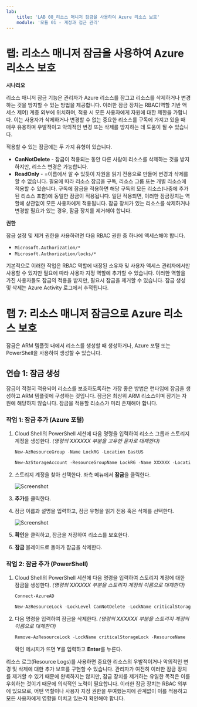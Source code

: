 ```yaml
---
lab:
    title: 'LAB 08_리소스 매니저 잠금을 사용하여 Azure 리소스 보호'
    module: '모듈 01 - 계정과 접근 관리'
---
```


# 랩: 리소스 매니저 잠금을 사용하여 Azure 리소스 보호

**시나리오**

리소스 매니저 잠금 기능은 관리자가 Azure 리소스를 잠그고 리소스를 삭제하거나 변경하는 것을 방지할 수 있는 방법을 제공합니다. 이러한 잠금 장치는 RBAC(역할 기반 액세스 제어) 계층 외부에 위치하며, 적용 시 모든 사용자에게 자원에 대한 제한을 가합니다. 이는 사용자가 삭제하거나 변경할 수 없는 중요한 리소스를 구독에 가지고 있을 때 매우 유용하며 우발적이고 악의적인 변경 또는 삭제를 방지하는 데 도움이 될 수 있습니다.

적용할 수 있는 잠금에는 두 가지 유형이 있습니다.

 - **CanNotDelete** - 잠금이 적용되는 동안 다른 사람이 리소스를 삭제하는 것을 방지하지만, 리소스 변경은 가능합니다. 
 - **ReadOnly** - =이름에서 알 수 있듯이 자원을 읽기 전용으로 만들어 변경과 삭제를 할 수 없습니다. 필요에 따라 리소스 잠금을 구독, 리소스 그룹 또는 개별 리소스에 적용할 수 있습니다. 구독에 잠금을 적용하면 해당 구독의 모든 리소스(나중에 추가된 리소스 포함)에 동일한 잠금이 적용됩니다. 일단 적용되면, 이러한 잠금장치는 역할에 상관없이 모든 사용자에게 적용됩니다. 잠금 장치가 있는 리소스를 삭제하거나 변경할 필요가 있는 경우, 잠금 장치를 제거해야 합니다.

**권한**

잠금 설정 및 제거 권한을 사용하려면 다음 RBAC 권한 중 하나에 액세스해야 합니다.

- `Microsoft.Authorization/*`
- `Microsoft.Authorization/locks/*`

기본적으로 이러한 작업은 RBAC 역할에 내장된 소유자 및 사용자 액세스 관리자에서만 사용할 수 있지만 필요에 따라 사용자 지정 역할에 추가할 수 있습니다. 이러한 역할을 가진 사용자들도 잠금의 적용을 받지만, 필요시 잠금을 제거할 수 있습니다. 잠금 생성 및 삭제는 Azure Activity 로그에서 추적됩니다.


# 랩 7: 리소스 매니저 잠금으로 Azure 리소스 보호

잠금은 ARM 템플릿 내에서 리소스를 생성할 때 생성하거나, Azure 포털 또는 PowerShell을 사용하여 생성할 수 있습니다.


## 연습 1: 잠금 생성

잠금이 적절히 적용되어 리소스를 보호하도록하는 가장 좋은 방법은 런타임에 잠금을 생성하고 ARM 템플릿에 구성하는 것입니다. 잠금은 최상위 ARM 리소스이며 잠기는 자원에 해당하지 않습니다. 잠금을 적용할 리소스가 미리 존재해야 합니다. 


### 작업 1: 잠금 추가 (Azure 포털)

1.  Cloud Shell의 PowerShell 세션에 다음 명령을 입력하여 리소스 그룹과 스토리지 계정을 생성한다.  _(명령의 XXXXXX 부분을 고유한 문자로 대체한다)_

     ```powershell
     New-AzResourceGroup -Name LockRG -Location EastUS
     ```
    
     ```powershell
     New-AzStorageAccount -ResourceGroupName LockRG -Name XXXXXX -Location  EastUS -SkuName Standard_LRS -Kind StorageV2 
     ```

1.  스토리지 계정을 찾아 선택한다. 좌측 메뉴에서 **잠금**을 클릭한다.

     ![Screenshot](../Media/Module-1/1adf9f0b-8325-40ce-a763-94008b9c63ae.png)

1.  **추가**를 클릭한다.

1.  잠금 이름과 설명을 입력하고, 잠금 유형을 읽기 전용 혹은 삭제를 선택한다.

     ![Screenshot](../Media/Module-1/511e54e3-c876-454e-9a3d-e2896fcc990d.png)

1.  **확인**을 클릭하고, 잠금을 저장하여 리소스를 보호한다. 

1.  **잠금** 블레이드로 돌아가 잠금을 삭제한다.


### 작업 2: 잠금 추가 (PowerShell)

1.  Cloud Shell의 PowerShell 세션에 다음 명령을 입력하여 스토리지 계정에 대한 잠금을 생성한다. _(명령의 XXXXXX 부분을 스토리지 계정의 이름으로 대체한다)_

     ```powershell
     Connect-AzureAD
     ```

     ```powershell
     New-AzResourceLock -LockLevel CanNotDelete -LockName criticalStorageLock -ResourceName XXXXXX -ResourceType Microsoft.Storage/storageAccounts -ResourceGroupName LockRG
     ```

1.  다음 명령을 입력하여 잠금을 삭제한다. _(명령의 XXXXXX 부분을 스토리지 계정의 이름으로 대체한다)_

     ```powershell
     Remove-AzResourceLock -LockName criticalStorageLock -ResourceName  XXXXX -ResourceGroupName LockRG -ResourceType Microsoft.Storage/storageAccounts
     ```
     확인 메시지가 뜨면 **Y**를 입력하고 **Enter**를 누른다.

리소스 로그(Resource Logs)를 사용하면 중요한 리소스의 우발적이거나 악의적인 변경 및 삭제에 대한 추가 보호를 구현할 수 있습니다. 관리자가 여전히 이러한 잠금 장치를 제거할 수 있기 때문에 완벽하지는 않지만, 잠금 장치를 제거하는 유일한 목적은 이를 우회하는 것이기 때문에 의식적인 노력이 필요합니다. 이러한 잠금 장치는 RBAC 외부에 있으므로, 어떤 역할이나 사용자 지정 권한을 부여했는지에 관계없이 이를 적용하고 모든 사용자에게 영향을 미치고 있는지 확인해야 합니다.
